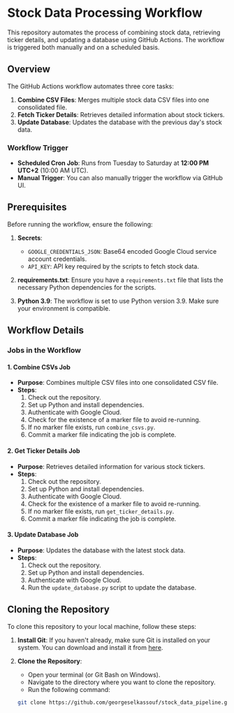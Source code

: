 # Stock Data Processing Workflow

This repository automates the process of combining stock data, retrieving ticker details, and updating a database using GitHub Actions. The workflow is triggered both manually and on a scheduled basis.

## Overview

The GitHub Actions workflow automates three core tasks:

1. **Combine CSV Files**: Merges multiple stock data CSV files into one consolidated file.
2. **Fetch Ticker Details**: Retrieves detailed information about stock tickers.
3. **Update Database**: Updates the database with the previous day's stock data.

### Workflow Trigger
- **Scheduled Cron Job**: Runs from Tuesday to Saturday at **12:00 PM UTC+2** (10:00 AM UTC).
- **Manual Trigger**: You can also manually trigger the workflow via GitHub UI.

## Prerequisites

Before running the workflow, ensure the following:

1. **Secrets**:
   - `GOOGLE_CREDENTIALS_JSON`: Base64 encoded Google Cloud service account credentials.
   - `API_KEY`: API key required by the scripts to fetch stock data.

2. **requirements.txt**: Ensure you have a `requirements.txt` file that lists the necessary Python dependencies for the scripts.

3. **Python 3.9**: The workflow is set to use Python version 3.9. Make sure your environment is compatible.

## Workflow Details

### Jobs in the Workflow

#### 1. **Combine CSVs Job**
- **Purpose**: Combines multiple CSV files into one consolidated CSV file.
- **Steps**:
  1. Check out the repository.
  2. Set up Python and install dependencies.
  3. Authenticate with Google Cloud.
  4. Check for the existence of a marker file to avoid re-running.
  5. If no marker file exists, run `combine_csvs.py`.
  6. Commit a marker file indicating the job is complete.

#### 2. **Get Ticker Details Job**
- **Purpose**: Retrieves detailed information for various stock tickers.
- **Steps**:
  1. Check out the repository.
  2. Set up Python and install dependencies.
  3. Authenticate with Google Cloud.
  4. Check for the existence of a marker file to avoid re-running.
  5. If no marker file exists, run `get_ticker_details.py`.
  6. Commit a marker file indicating the job is complete.

#### 3. **Update Database Job**
- **Purpose**: Updates the database with the latest stock data.
- **Steps**:
  1. Check out the repository.
  2. Set up Python and install dependencies.
  3. Authenticate with Google Cloud.
  4. Run the `update_database.py` script to update the database.
 
## Cloning the Repository

To clone this repository to your local machine, follow these steps:

1. **Install Git**: If you haven't already, make sure Git is installed on your system. You can download and install it from [here](https://git-scm.com/downloads).

2. **Clone the Repository**:
   - Open your terminal (or Git Bash on Windows).
   - Navigate to the directory where you want to clone the repository.
   - Run the following command:

   ```bash
   git clone https://github.com/georgeselkassouf/stock_data_pipeline.git

